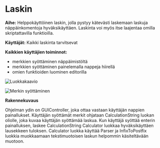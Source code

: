 # Laskin

**Aihe:** Helppokäyttöinen laskin, jolla pystyy kätevästi laskemaan laskuja näppäinkomentoja hyväksikäyttäen. Laskinta voi myös itse laajentaa omilla skriptattavilla funktioilla.

**Käyttäjät:** Kaikki laskinta tarvitsevat

**Kaikkien käyttäjien toiminnot:**
- merkkien syöttäminen näppäimistöltä
- merkkien syöttäminen painelemalla nappeja hiirellä
- omien funktioiden luominen editorilla

![Luokkakaavio](luokkakaavio.png)

![Merkin syöttäminen](merkinsyotto.png)

**Rakennekuvaus**

Ohjelman ydin on GUIController, joka ottaa vastaan käyttäjän nappien painallukset. Käyttäjän syöttämät merkit ohjataan CalculationString luokan oliolle, joka kuvaa käyttäjän syöttämää laskua. Kun käyttäjä syöttää enterin painalluksen, laskee CalculationString Calculator luokkaa hyväksikäyttäen lausekkeen tuloksen. Calculator luokka käyttää Parser ja InfixToPostfix luokkia muokkaamaan tekstimuotoisen laskun helpommin käsiteltävään muotoon.
